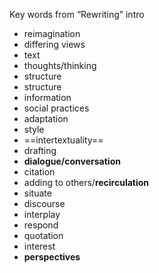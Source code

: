 Key words from “Rewriting” intro

- reimagination
- differing views
- text
- thoughts/thinking
- structure
- structure
- information
- social practices
- adaptation
- style
- ==intertextuality==
- drafting
- **dialogue/conversation**
- citation
- adding to others/**recirculation**
- situate
- discourse
- interplay
- respond
- quotation
- interest
- **perspectives**

    
